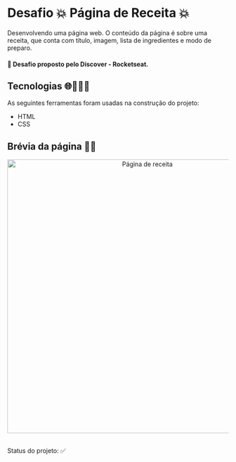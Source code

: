# Desafio 💥 Página de Receita 💥

Desenvolvendo uma página web. O conteúdo da página é sobre uma receita, que conta com título, imagem, lista de ingredientes e modo de preparo.

#### 💨 Desafio proposto pelo Discover - Rocketseat.

## Tecnologias 🌐👩🏻‍💻

As seguintes ferramentas foram usadas na construção do projeto:

- HTML
- CSS

## Brévia da página 📲📑

<div align="center">
  <img width="622" alt="Página de receita" src="https://user-images.githubusercontent.com/89019231/153731792-cc66a773-99bf-4ee6-8603-8be67812121e.png"
</div>

<br>
  <br>
  <p align="justify">Status do projeto: ✅ </p>





